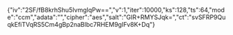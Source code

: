 {"iv":"2SF/fB8krhShu5IvmgIqPw==","v":1,"iter":10000,"ks":128,"ts":64,"mode":"ccm","adata":"","cipher":"aes","salt":"GIR+RMYSJqk=","ct":"svSFRP9QuqkEfiTVqRS5Cm4gBp2naBlbc7RHEM9gIFv8K+Dq"}
